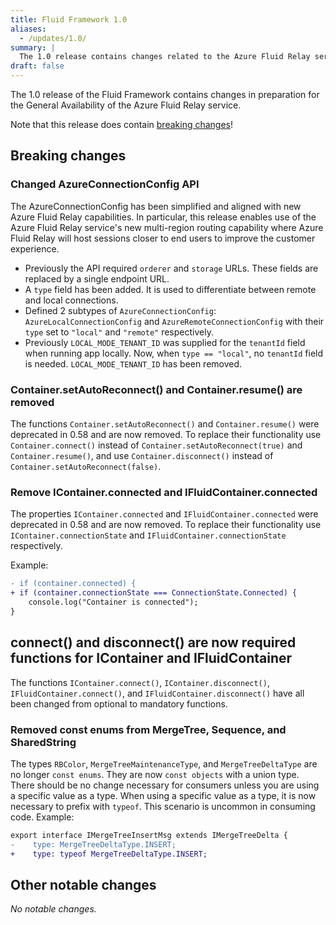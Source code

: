 ```yaml
---
title: Fluid Framework 1.0
aliases:
  - /updates/1.0/
summary: |
  The 1.0 release contains changes related to the Azure Fluid Relay service.
draft: false
---
```


The 1.0 release of the Fluid Framework contains changes in preparation for the General Availability of the Azure Fluid
Relay service.

Note that this release does contain [breaking changes](#breaking-changes)!

## Breaking changes

### Changed AzureConnectionConfig API

The AzureConnectionConfig has been simplified and aligned with new Azure Fluid Relay capabilities. In particular, this
release enables use of the Azure Fluid Relay service's new multi-region routing capability where Azure Fluid Relay will
host sessions closer to end users to improve the customer experience.

- Previously the API required `orderer` and `storage` URLs. These fields are replaced by a single endpoint URL.
- A `type` field has been added. It is used to differentiate between remote and local connections.
- Defined 2 subtypes of `AzureConnectionConfig`: `AzureLocalConnectionConfig` and `AzureRemoteConnectionConfig` with
  their `type` set to `"local"` and `"remote"` respectively.
- Previously `LOCAL_MODE_TENANT_ID` was supplied for the `tenantId` field when running app locally. Now, when `type ==
  "local"`, no `tenantId` field is needed. `LOCAL_MODE_TENANT_ID` has been removed.

### Container.setAutoReconnect() and Container.resume() are removed

The functions `Container.setAutoReconnect()` and `Container.resume()` were deprecated in 0.58 and are now removed. To
replace their functionality use `Container.connect()` instead of `Container.setAutoReconnect(true)` and
`Container.resume()`, and use `Container.disconnect()` instead of `Container.setAutoReconnect(false)`.

### Remove IContainer.connected and IFluidContainer.connected

The properties `IContainer.connected` and `IFluidContainer.connected` were deprecated in 0.58 and are now removed. To
replace their functionality use `IContainer.connectionState` and `IFluidContainer.connectionState` respectively.

Example:

``` diff
- if (container.connected) {
+ if (container.connectionState === ConnectionState.Connected) {
    console.log("Container is connected");
}
```

## connect() and disconnect() are now required functions for IContainer and IFluidContainer

The functions `IContainer.connect()`, `IContainer.disconnect()`, `IFluidContainer.connect()`, and
`IFluidContainer.disconnect()` have all been changed from optional to mandatory functions.

### Removed const enums from MergeTree, Sequence, and SharedString

The types `RBColor`, `MergeTreeMaintenanceType`, and `MergeTreeDeltaType` are no longer `const enums`. They are now
`const objects` with a union type. There should be no change necessary for consumers unless you are using a specific
value as a type. When using a specific value as a type, it is now necessary to prefix with `typeof`. This scenario is
uncommon in consuming code. Example:

``` diff
export interface IMergeTreeInsertMsg extends IMergeTreeDelta {
-    type: MergeTreeDeltaType.INSERT;
+    type: typeof MergeTreeDeltaType.INSERT;
```

## Other notable changes

*No notable changes.*

